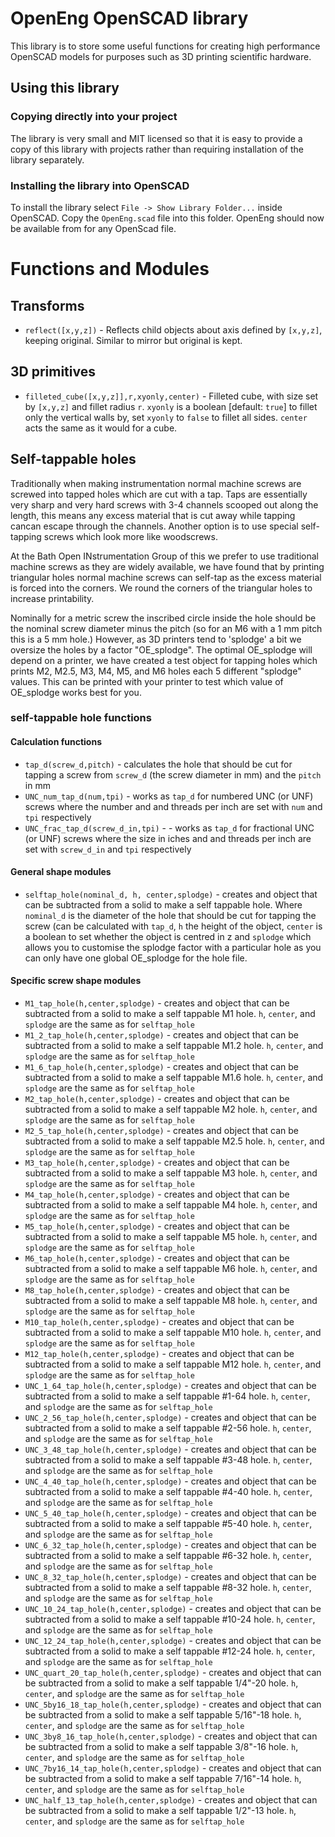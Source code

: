 # OpenEng OpenSCAD library

This library is to store some useful functions for creating high performance OpenSCAD models for purposes such as 3D printing scientific hardware.

## Using this library

### Copying directly into your project
The library is very small and MIT licensed so that it is easy to provide a copy of this library with projects rather than requiring installation of the library separately.

### Installing the library into OpenSCAD

To install the library select `File -> Show Library Folder...` inside OpenSCAD. Copy the `OpenEng.scad` file into this folder. OpenEng should now be available from for any OpenScad file.


# Functions and Modules

## Transforms

* `reflect([x,y,z])` - Reflects child objects about axis defined by `[x,y,z]`, keeping original. Similar to mirror but original is kept.

## 3D primitives

* `filleted_cube([x,y,z]],r,xyonly,center)` - Filleted cube, with size set by `[x,y,z]` and fillet radius `r`. `xyonly` is a boolean [default: `true`] to fillet only the vertical walls by, set `xyonly` to `false` to fillet all sides. `center` acts the same as it would for a cube.


## Self-tappable holes

Traditionally when making instrumentation normal machine screws are screwed into tapped holes which are cut with a tap. Taps are essentially very sharp and very hard screws with 3-4 channels scooped out along the length, this means any excess material that is cut away while tapping cancan escape through the channels. Another option is to use special self-tapping screws which look more like woodscrews.

At the Bath Open INstrumentation Group of this we prefer to use traditional machine screws as they are widely available, we have found that by printing triangular holes normal machine screws can self-tap as the excess material is forced into the corners. We round the corners of the triangular holes to increase printability.

Nominally for a metric screw the inscribed circle inside the hole should be the nominal screw diameter minus the pitch (so for an M6 with a 1 mm pitch this is a 5 mm hole.) However, as 3D printers tend to 'splodge' a bit we oversize the holes by a factor "OE_splodge". The optimal OE_splodge will depend on a printer, we have created a test object for tapping holes which prints M2, M2.5, M3, M4, M5, and M6 holes each 5 different "splodge" values. This can be printed with your printer to test which value of OE_splodge works best for you.

### self-tappable hole functions

#### Calculation functions
* `tap_d(screw_d,pitch)` - calculates the hole that should be cut for tapping a screw from `screw_d` (the screw diameter in mm) and the `pitch` in mm
* `UNC_num_tap_d(num,tpi)` - works as `tap_d` for numbered UNC (or UNF) screws where the number and and threads per inch are set with `num` and `tpi` respectively
* `UNC_frac_tap_d(screw_d_in,tpi)` -  - works as `tap_d` for fractional UNC (or UNF) screws where the size in iches and and threads per inch are set with `screw_d_in` and `tpi` respectively

#### General shape modules
* `selftap_hole(nominal_d, h, center,splodge)` - creates and object that can be subtracted from a solid to make a self tappable hole. Where `nominal_d` is the diameter of the hole that should be cut for tapping the screw (can be calculated with `tap_d`, `h` the height of the object, `center` is a boolean to set whether the object is centred in z and `splodge` which allows you to customise the splodge factor with a particular hole as you can only have one global OE_splodge for the hole file.

#### Specific screw shape modules
* `M1_tap_hole(h,center,splodge)` - creates and object that can be subtracted from a solid to make a self tappable M1 hole. `h`, `center`, and `splodge` are the same as for `selftap_hole`
* `M1_2_tap_hole(h,center,splodge)` - creates and object that can be subtracted from a solid to make a self tappable M1.2 hole. `h`, `center`, and `splodge` are the same as for `selftap_hole`
* `M1_6_tap_hole(h,center,splodge)` - creates and object that can be subtracted from a solid to make a self tappable M1.6 hole. `h`, `center`, and `splodge` are the same as for `selftap_hole`
* `M2_tap_hole(h,center,splodge)` - creates and object that can be subtracted from a solid to make a self tappable M2 hole. `h`, `center`, and `splodge` are the same as for `selftap_hole`
* `M2_5_tap_hole(h,center,splodge)` - creates and object that can be subtracted from a solid to make a self tappable M2.5 hole. `h`, `center`, and `splodge` are the same as for `selftap_hole`
* `M3_tap_hole(h,center,splodge)` - creates and object that can be subtracted from a solid to make a self tappable M3 hole. `h`, `center`, and `splodge` are the same as for `selftap_hole`
* `M4_tap_hole(h,center,splodge)` - creates and object that can be subtracted from a solid to make a self tappable M4 hole. `h`, `center`, and `splodge` are the same as for `selftap_hole`
* `M5_tap_hole(h,center,splodge)` - creates and object that can be subtracted from a solid to make a self tappable M5 hole. `h`, `center`, and `splodge` are the same as for `selftap_hole`
* `M6_tap_hole(h,center,splodge)` - creates and object that can be subtracted from a solid to make a self tappable M6 hole. `h`, `center`, and `splodge` are the same as for `selftap_hole`
* `M8_tap_hole(h,center,splodge)` - creates and object that can be subtracted from a solid to make a self tappable M8 hole. `h`, `center`, and `splodge` are the same as for `selftap_hole`
* `M10_tap_hole(h,center,splodge)` - creates and object that can be subtracted from a solid to make a self tappable M10 hole. `h`, `center`, and `splodge` are the same as for `selftap_hole`
* `M12_tap_hole(h,center,splodge)` - creates and object that can be subtracted from a solid to make a self tappable M12 hole. `h`, `center`, and `splodge` are the same as for `selftap_hole`
* `UNC_1_64_tap_hole(h,center,splodge)` - creates and object that can be subtracted from a solid to make a self tappable #1-64 hole. `h`, `center`, and `splodge` are the same as for `selftap_hole`
* `UNC_2_56_tap_hole(h,center,splodge)` - creates and object that can be subtracted from a solid to make a self tappable #2-56 hole. `h`, `center`, and `splodge` are the same as for `selftap_hole`
* `UNC_3_48_tap_hole(h,center,splodge)` - creates and object that can be subtracted from a solid to make a self tappable #3-48 hole. `h`, `center`, and `splodge` are the same as for `selftap_hole`
* `UNC_4_40_tap_hole(h,center,splodge)` - creates and object that can be subtracted from a solid to make a self tappable #4-40 hole. `h`, `center`, and `splodge` are the same as for `selftap_hole`
* `UNC_5_40_tap_hole(h,center,splodge)` - creates and object that can be subtracted from a solid to make a self tappable #5-40 hole. `h`, `center`, and `splodge` are the same as for `selftap_hole`
* `UNC_6_32_tap_hole(h,center,splodge)` - creates and object that can be subtracted from a solid to make a self tappable #6-32 hole. `h`, `center`, and `splodge` are the same as for `selftap_hole`
* `UNC_8_32_tap_hole(h,center,splodge)` - creates and object that can be subtracted from a solid to make a self tappable #8-32 hole. `h`, `center`, and `splodge` are the same as for `selftap_hole`
* `UNC_10_24_tap_hole(h,center,splodge)` - creates and object that can be subtracted from a solid to make a self tappable #10-24 hole. `h`, `center`, and `splodge` are the same as for `selftap_hole`
* `UNC_12_24_tap_hole(h,center,splodge)` - creates and object that can be subtracted from a solid to make a self tappable #12-24 hole. `h`, `center`, and `splodge` are the same as for `selftap_hole`
* `UNC_quart_20_tap_hole(h,center,splodge)` - creates and object that can be subtracted from a solid to make a self tappable 1/4"-20 hole. `h`, `center`, and `splodge` are the same as for `selftap_hole`
* `UNC_5by16_18_tap_hole(h,center,splodge)` - creates and object that can be subtracted from a solid to make a self tappable 5/16"-18 hole. `h`, `center`, and `splodge` are the same as for `selftap_hole`
* `UNC_3by8_16_tap_hole(h,center,splodge)` - creates and object that can be subtracted from a solid to make a self tappable 3/8"-16 hole. `h`, `center`, and `splodge` are the same as for `selftap_hole`
* `UNC_7by16_14_tap_hole(h,center,splodge)` - creates and object that can be subtracted from a solid to make a self tappable 7/16"-14 hole. `h`, `center`, and `splodge` are the same as for `selftap_hole`
* `UNC_half_13_tap_hole(h,center,splodge)` - creates and object that can be subtracted from a solid to make a self tappable 1/2"-13 hole. `h`, `center`, and `splodge` are the same as for `selftap_hole`
